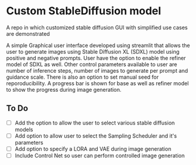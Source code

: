 # Custom StableDiffusion model
A repo in which customized stable diffusion GUI with simplified use cases are demonstrated

A simple Graphical user interface developed using streamlit that allows the user to generate images using Stable Diffusion XL (SDXL) model using positive and negative prompts. User have the option to enable the refiner model of SDXL as well. Other control parameters available to user are number of inference steps, number of images to generate per prompt and guidance scale. There is also an option to set manual seed for reporoducibility. A progress bar is shown for base as well as refiner model to show the progress during image generation.




## To Do
- [ ] Add the option to allow the user to select various stable diffusion models
- [ ] Add option to allow user to select the Sampling Scheduler and it's parameters
- [ ] Add option to specify a LORA and VAE during image generation
- [ ] Include Control Net so user can perform controlled image generation
